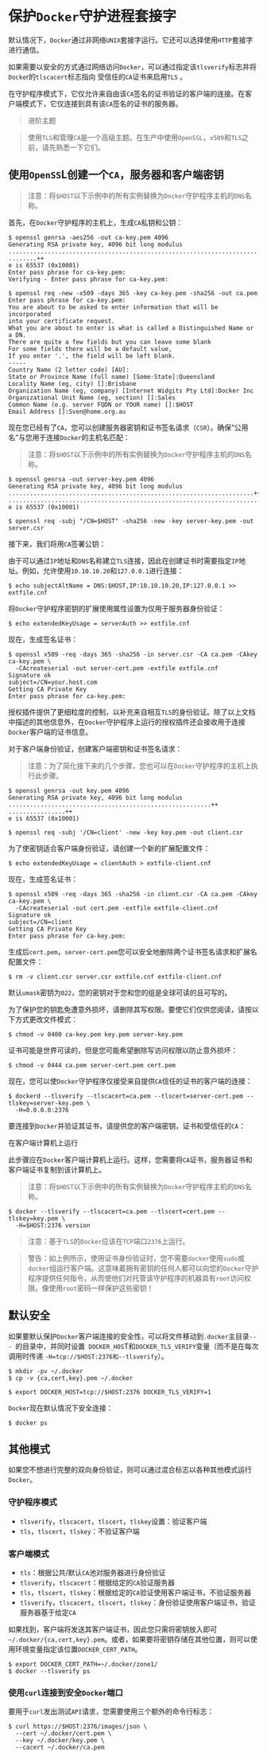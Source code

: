 # 保护`Docker`守护进程套接字

默认情况下，`Docker`通过非网络`UNIX`套接字运行。它还可以选择使用`HTTP`套接字进行通信。

如果需要以安全的方式通过网络访问`Docker`，可以通过指定该`tlsverify`标志并将`Docke`r的`tlscacert`标志指向 受信任的`CA`证书来启用`TLS` 。

在守护程序模式下，它仅允许来自由该`CA`签名的证书验证的客户端的连接。在客户端模式下，它仅连接到具有该`CA`签名的证书的服务器。

> 进阶主题

> 使用`TLS`和管理`CA`是一个高级主题。在生产中使用`OpenSSL`，`x509`和`TLS`之前，请先熟悉一下它们。

## 使用`OpenSS`L创建一个`CA`，服务器和客户端密钥
> 注意：将`$HOST`以下示例中的所有实例替换为`Docker`守护程序主机的`DNS`名称。

首先，在`Docker`守护程序的主机上，生成`CA`私钥和公钥：
```shell
$ openssl genrsa -aes256 -out ca-key.pem 4096
Generating RSA private key, 4096 bit long modulus
............................................................................................................................................................................................++
........++
e is 65537 (0x10001)
Enter pass phrase for ca-key.pem:
Verifying - Enter pass phrase for ca-key.pem:

$ openssl req -new -x509 -days 365 -key ca-key.pem -sha256 -out ca.pem
Enter pass phrase for ca-key.pem:
You are about to be asked to enter information that will be incorporated
into your certificate request.
What you are about to enter is what is called a Distinguished Name or a DN.
There are quite a few fields but you can leave some blank
For some fields there will be a default value,
If you enter '.', the field will be left blank.
-----
Country Name (2 letter code) [AU]:
State or Province Name (full name) [Some-State]:Queensland
Locality Name (eg, city) []:Brisbane
Organization Name (eg, company) [Internet Widgits Pty Ltd]:Docker Inc
Organizational Unit Name (eg, section) []:Sales
Common Name (e.g. server FQDN or YOUR name) []:$HOST
Email Address []:Sven@home.org.au
```
现在您已经有了`CA`，您可以创建服务器密钥和证书签名请求（`CSR`）。确保“公用名”与您用于连接`Docker`的主机名匹配：

> 注意：将`$HOST`以下示例中的所有实例替换为`Docker`守护程序主机的`DNS`名称。
```shell
$ openssl genrsa -out server-key.pem 4096
Generating RSA private key, 4096 bit long modulus
.....................................................................++
.................................................................................................++
e is 65537 (0x10001)

$ openssl req -subj "/CN=$HOST" -sha256 -new -key server-key.pem -out server.csr
```
接下来，我们将用`CA`签署公钥：

由于可以通过`IP`地址和`DNS`名称建立`TLS`连接，因此在创建证书时需要指定`IP`地址。例如，允许使用`10.10.10.20`和`127.0.0.1`进行连接：
```shell
$ echo subjectAltName = DNS:$HOST,IP:10.10.10.20,IP:127.0.0.1 >> extfile.cnf
```
将`Docker`守护程序密钥的扩展使用属性设置为仅用于服务器身份验证：
```shell
$ echo extendedKeyUsage = serverAuth >> extfile.cnf
```
现在，生成签名证书：
```shell
$ openssl x509 -req -days 365 -sha256 -in server.csr -CA ca.pem -CAkey ca-key.pem \
  -CAcreateserial -out server-cert.pem -extfile extfile.cnf
Signature ok
subject=/CN=your.host.com
Getting CA Private Key
Enter pass phrase for ca-key.pem:
```
授权插件提供了更细粒度的控制，以补充来自相互`TLS`的身份验证。除了以上文档中描述的其他信息外，在`Docker`守护程序上运行的授权插件还会接收用于连接`Docker`客户端的证书信息。

对于客户端身份验证，创建客户端密钥和证书签名请求：

> 注意：为了简化接下来的几个步骤，您也可以在`Docker`守护程序的主机上执行此步骤。
```shell
$ openssl genrsa -out key.pem 4096
Generating RSA private key, 4096 bit long modulus
.........................................................++
................++
e is 65537 (0x10001)

$ openssl req -subj '/CN=client' -new -key key.pem -out client.csr
```
为了使密钥适合客户端身份验证，请创建一个新的扩展配置文件：
```shell
$ echo extendedKeyUsage = clientAuth > extfile-client.cnf
```
现在，生成签名证书：
```shell
$ openssl x509 -req -days 365 -sha256 -in client.csr -CA ca.pem -CAkey ca-key.pem \
  -CAcreateserial -out cert.pem -extfile extfile-client.cnf
Signature ok
subject=/CN=client
Getting CA Private Key
Enter pass phrase for ca-key.pem:
```
生成后`cert.pem`，`server-cert.pem`您可以安全地删除两个证书签名请求和扩展名配置文件：
```shell
$ rm -v client.csr server.csr extfile.cnf extfile-client.cnf
```
默认`umask`密钥为`022`，您的密钥对于您和您的组是全球可读的且可写的。

为了保护您的钥匙免遭意外损坏，请删除其写权限。要使它们仅供您阅读，请按以下方式更改文件模式：
```shell
$ chmod -v 0400 ca-key.pem key.pem server-key.pem
```
证书可能是世界可读的，但是您可能希望删除写访问权限以防止意外损坏：
```shell
$ chmod -v 0444 ca.pem server-cert.pem cert.pem
```
现在，您可以使`Docker`守护程序仅接受来自提供`CA`信任的证书的客户端的连接：
```shell
$ dockerd --tlsverify --tlscacert=ca.pem --tlscert=server-cert.pem --tlskey=server-key.pem \
  -H=0.0.0.0:2376
```
要连接到`Docker`并验证其证书，请提供您的客户端密钥，证书和受信任的`CA`：

在客户端计算机上运行

此步骤应在`Docker`客户端计算机上运行。这样，您需要将`CA`证书，服务器证书和客户端证书复制到该计算机上。

> 注意：将`$HOST`以下示例中的所有实例替换为`Docker`守护程序主机的`DNS`名称。
```shell
$ docker --tlsverify --tlscacert=ca.pem --tlscert=cert.pem --tlskey=key.pem \
  -H=$HOST:2376 version
```
> 注意：基于`TLS`的`Docker`应该在`TCP`端口`2376`上运行。

> 警告：如上例所示，使用证书身份验证时，您不需要`docker`使用`sudo`或`docker`组运行客户端。这意味着拥有密钥的任何人都可以向您的`Docker`守护程序提供任何指令，从而使他们对托管该守护程序的机器具有`root`访问权限。像使用`root`密码一样保护这些密钥！

## 默认安全
如果要默认保护`Docker`客户端连接的安全性，可以将文件移动到`.docker`主目录`--- `的目录中，并同时设置` DOCKER_HOS`T和`DOCKER_TLS_VERIFY`变量（而不是在每次调用时传递 `-H=tcp://$HOST:2376和--tlsverify`）。
```shell
$ mkdir -pv ~/.docker
$ cp -v {ca,cert,key}.pem ~/.docker

$ export DOCKER_HOST=tcp://$HOST:2376 DOCKER_TLS_VERIFY=1
```
`Docker`现在默认情况下安全连接：
```shell
$ docker ps
```
## 其他模式
如果您不想进行完整的双向身份验证，则可以通过混合标志以各种其他模式运行`Docker`。

### 守护程序模式
- `tlsverify`，`tlscacert`，`tlscert`，`tlskey`设置：验证客户端
- `tls`，`tlscert`，`tlskey`：不验证客户端

### 客户端模式
- `tls`：根据公共/默认`CA`池对服务器进行身份验证
- `tlsverify`，`tlscacert`：根据给定的`CA`验证服务器
- `tls`，`tlscert`，`tlskey`：根据给定的`CA`验证使用客户端证书，不验证服务器
- `tlsverify`，`tlscacert`，`tlscert`，`tlskey`：身份验证使用客户端证书，验证服务器基于给定`CA`

如果找到，客户端将发送其客户端证书，因此您只需将密钥放入即可`~/.docker/{ca,cert,key}.pem`。或者，如果要将密钥存储在其他位置，则可以使用环境变量指定该位置`DOCKER_CERT_PATH`。
```shell
$ export DOCKER_CERT_PATH=~/.docker/zone1/
$ docker --tlsverify ps
```

### 使用`curl`连接到安全`Docker`端口
要用于`curl`发出测试`API`请求，您需要使用三个额外的命令行标志：
```shell
$ curl https://$HOST:2376/images/json \
  --cert ~/.docker/cert.pem \
  --key ~/.docker/key.pem \
  --cacert ~/.docker/ca.pem
```